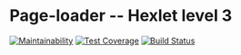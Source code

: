 # Page-loader -- Hexlet level 3

[![Maintainability](https://api.codeclimate.com/v1/badges/3c4053febdc1a722cdb3/maintainability)](https://codeclimate.com/github/Badasper/project-lvl3-s250/maintainability) [![Test Coverage](https://api.codeclimate.com/v1/badges/3c4053febdc1a722cdb3/test_coverage)](https://codeclimate.com/github/Badasper/project-lvl3-s250/test_coverage) [![Build Status](https://travis-ci.org/Badasper/project-lvl3-s250.svg?branch=master)](https://travis-ci.org/Badasper/project-lvl3-s250)